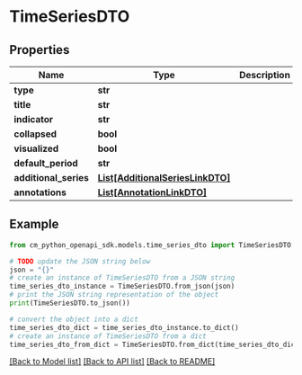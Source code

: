 # TimeSeriesDTO


## Properties

Name | Type | Description | Notes
------------ | ------------- | ------------- | -------------
**type** | **str** |  | 
**title** | **str** |  | [optional] 
**indicator** | **str** |  | [optional] 
**collapsed** | **bool** |  | [optional] 
**visualized** | **bool** |  | [optional] 
**default_period** | **str** |  | [optional] 
**additional_series** | [**List[AdditionalSeriesLinkDTO]**](AdditionalSeriesLinkDTO.md) |  | [optional] 
**annotations** | [**List[AnnotationLinkDTO]**](AnnotationLinkDTO.md) |  | [optional] 

## Example

```python
from cm_python_openapi_sdk.models.time_series_dto import TimeSeriesDTO

# TODO update the JSON string below
json = "{}"
# create an instance of TimeSeriesDTO from a JSON string
time_series_dto_instance = TimeSeriesDTO.from_json(json)
# print the JSON string representation of the object
print(TimeSeriesDTO.to_json())

# convert the object into a dict
time_series_dto_dict = time_series_dto_instance.to_dict()
# create an instance of TimeSeriesDTO from a dict
time_series_dto_from_dict = TimeSeriesDTO.from_dict(time_series_dto_dict)
```
[[Back to Model list]](../README.md#documentation-for-models) [[Back to API list]](../README.md#documentation-for-api-endpoints) [[Back to README]](../README.md)


